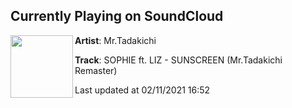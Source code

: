 ## Currently Playing on SoundCloud

[<img align="left" width="100" src="https://i1.sndcdn.com/artworks-000574520063-dmcd8p-t50x50.jpg">](https://soundcloud.com/mr-tadakichi/sophie-ft-liz-sunscreen-mrtadakichi-remaster)

**Artist**: Mr.Tadakichi 

**Track**: SOPHIE ft. LIZ - SUNSCREEN (Mr.Tadakichi Remaster)

Last updated at 02/11/2021 16:52
